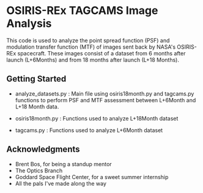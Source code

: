 # OSIRIS-REx TAGCAMS Image Analysis

This code is used to analyze the point spread function (PSF) and modulation transfer function (MTF) of images sent back by NASA's OSIRIS-REx spacecraft. These images consist of a dataset from 6 months after launch (L+6Months) and from 18 months after launch (L+18 Months).
## Getting Started

* analyze_datasets.py : Main file using osiris18month.py and tagcams.py functions to perform PSF and MTF assessment between L+6Month and L+18 Month data.

* osiris18month.py : Functions used to analyze L+18Month dataset

* tagcams.py : Functions used to analyze L+6Month dataset

## Acknowledgments

* Brent Bos, for being a standup mentor
* The Optics Branch
* Goddard Space Flight Center, for a sweet summer internship
* All the pals I've made along the way

